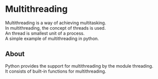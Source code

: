 # Multithreading
Multithreading is a way of achieving multitasking.<br/> 
In multithreading, the concept of threads is used.<br/>
An thread is smallest unit of a process.<br/>
A simple example of multithreading in python.<br/>

## About
Python provides the support for multithreading by the module threading.<br/>
It consists of built-in functions for multithreading.<br/> 
